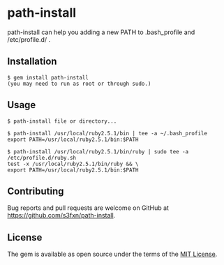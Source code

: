 # path-install

path-install can help you adding a new PATH to .bash_profile and /etc/profile.d/ .

## Installation

    $ gem install path-install
    (you may need to run as root or through sudo.)

## Usage

    $ path-install file or directory...

```
$ path-install /usr/local/ruby2.5.1/bin | tee -a ~/.bash_profile
export PATH=/usr/local/ruby2.5.1/bin:$PATH

$ path-install /usr/local/ruby2.5.1/bin/ruby | sudo tee -a /etc/profile.d/ruby.sh
test -x /usr/local/ruby2.5.1/bin/ruby && \
export PATH=/usr/local/ruby2.5.1/bin:$PATH

```

## Contributing

Bug reports and pull requests are welcome on GitHub at https://github.com/s3fxn/path-install.

## License

The gem is available as open source under the terms of the [MIT License](https://opensource.org/licenses/MIT).
